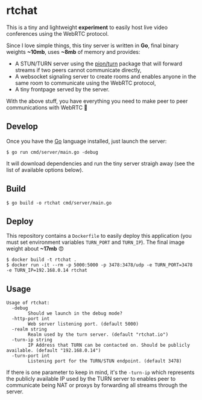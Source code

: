 rtchat
===

This is a tiny and lightweight **experiment** to easily host live video conferences using the WebRTC protocol.

Since I love simple things, this tiny server is written in **Go**, final binary weights **~10mb**, uses **~8mb** of memory and provides:

- A STUN/TURN server using the [pion/turn](https://github.com/pion/turn) package that will forward streams if two peers cannot communicate directly,
- A websocket signaling server to create rooms and enables anyone in the same room to communicate using the WebRTC protocol,
- A tiny frontpage served by the server.

With the above stuff, you have everything you need to make peer to peer communications with WebRTC 💪

## Develop

Once you have the [Go](https://golang.org/dl/) language installed, just launch the server:

```console
$ go run cmd/server/main.go -debug
```

It will download dependencies and run the tiny server straigh away (see the list of available options below).

## Build

```console
$ go build -o rtchat cmd/server/main.go
```

## Deploy

This repository contains a `Dockerfile` to easily deploy this application (you must set environment variables `TURN_PORT` and `TURN_IP`). The final image weight about **~17mb** 😍

```console
$ docker build -t rtchat .
$ docker run -it --rm -p 5000:5000 -p 3478:3478/udp -e TURN_PORT=3478 -e TURN_IP=192.168.0.14 rtchat
```

## Usage

```console
Usage of rtchat:
  -debug
        Should we launch in the debug mode?
  -http-port int
        Web server listening port. (default 5000)
  -realm string
        Realm used by the turn server. (default "rtchat.io")
  -turn-ip string
        IP Address that TURN can be contacted on. Should be publicly available. (default "192.168.0.14")
  -turn-port int
        Listening port for the TURN/STUN endpoint. (default 3478)
```

If there is one parameter to keep in mind, it's the `-turn-ip` which represents the publicly available IP used by the TURN server to enables peer to communicate being NAT or proxys by forwarding all streams through the server.